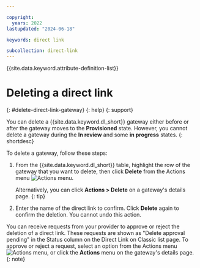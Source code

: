 ```yaml
---

copyright:
  years: 2022
lastupdated: "2024-06-18"

keywords: direct link

subcollection: direct-link
---
```


{{site.data.keyword.attribute-definition-list}}

# Deleting a direct link
{: #delete-direct-link-gateway}
{: help}
{: support}

You can delete a {{site.data.keyword.dl_short}} gateway either before or after the gateway moves to the **Provisioned** state. However, you cannot delete a gateway during the **In review** and some **in progress** states.
{: shortdesc}

To delete a gateway, follow these steps:

1. From the {{site.data.keyword.dl_short}} table, highlight the row of the gateway that you want to delete, then click **Delete** from the Actions menu  ![Actions menu](images/overflow.png).

   Alternatively, you can click **Actions > Delete** on a gateway's details page.
   {: tip}

1. Enter the name of the direct link to confirm. Click **Delete** again to confirm the deletion. You cannot undo this action.

You can receive requests from your provider to approve or reject the deletion of a direct link. These requests are shown as "Delete approval pending" in the Status column on the Direct Link on Classic list page. To approve or reject a request, select an option from the Actions menu ![Actions menu](images/overflow.png), or click the **Actions** menu on the gateway's details page.
{: note}
